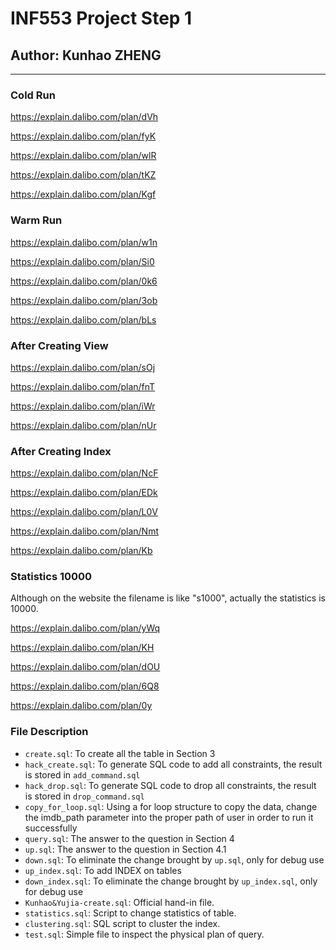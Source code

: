 # INF553 Project Step 1

## Author: Kunhao ZHENG

---

### Cold Run

https://explain.dalibo.com/plan/dVh

https://explain.dalibo.com/plan/fyK

https://explain.dalibo.com/plan/wlR

https://explain.dalibo.com/plan/tKZ

https://explain.dalibo.com/plan/Kgf

### Warm Run

https://explain.dalibo.com/plan/w1n

https://explain.dalibo.com/plan/Si0

https://explain.dalibo.com/plan/0k6

https://explain.dalibo.com/plan/3ob

https://explain.dalibo.com/plan/bLs

### After Creating View

https://explain.dalibo.com/plan/sOj

https://explain.dalibo.com/plan/fnT

https://explain.dalibo.com/plan/iWr

https://explain.dalibo.com/plan/nUr

### After Creating Index

https://explain.dalibo.com/plan/NcF

https://explain.dalibo.com/plan/EDk

https://explain.dalibo.com/plan/L0V

https://explain.dalibo.com/plan/Nmt

https://explain.dalibo.com/plan/Kb

### Statistics 10000

Although on the website the filename is like "s1000", actually the statistics is 10000.

https://explain.dalibo.com/plan/yWq

https://explain.dalibo.com/plan/KH

https://explain.dalibo.com/plan/dOU

https://explain.dalibo.com/plan/6Q8

https://explain.dalibo.com/plan/0y

### File Description

-   `create.sql`: To create all the table in Section 3
-   `hack_create.sql`: To generate SQL code to add all constraints, the result is stored in `add_command.sql`
-   `hack_drop.sql`: To generate SQL code to drop all constraints, the result is stored in `drop_command.sql`
-   `copy_for_loop.sql`: Using a for loop structure to copy the data, change the imdb_path parameter into the proper path of user in order to run it successfully
-   `query.sql`: The answer to the question in Section 4
-   `up.sql`: The answer to the question in Section 4.1
-   `down.sql`: To eliminate the change brought by `up.sql`, only for debug use
-   `up_index.sql`: To add INDEX on tables
-   `down_index.sql`: To eliminate the change brought by `up_index.sql`, only for debug use
-   `Kunhao&Yujia-create.sql`: Official hand-in file.
-   `statistics.sql`: Script to change statistics of table.
-   `clustering.sql`: SQL script to cluster the index.
-   `test.sql`: Simple file to inspect the physical plan of query.
